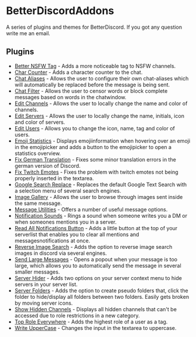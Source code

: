 # BetterDiscordAddons
A series of plugins and themes for BetterDiscord. If you got any question write me an email.

## Plugins
 - [Better NSFW Tag](https://github.com/mwittrien/BetterDiscordAddons/tree/master/Plugins/BetterNsfwTag) - Adds a more noticeable tag to NSFW channels.
 - [Char Counter](https://github.com/mwittrien/BetterDiscordAddons/tree/master/Plugins/CharCounter) - Adds a character counter to the chat.
 - [Chat Aliases](https://github.com/mwittrien/BetterDiscordAddons/tree/master/Plugins/ChatAliases) - Allows the user to configure their own chat-aliases which will automatically be replaced before the message is being sent.
 - [Chat Filter](https://github.com/mwittrien/BetterDiscordAddons/tree/master/Plugins/ChatFilter) - Allows the user to censor words or block complete messages based on words in the chatwindow.
 - [Edit Channels](https://github.com/mwittrien/BetterDiscordAddons/tree/master/Plugins/EditChannels) - Allows the user to locally change the name and color of channels.
 - [Edit Servers](https://github.com/mwittrien/BetterDiscordAddons/tree/master/Plugins/EditServers) - Allows the user to locally change the name, initials, icon and color of servers.
 - [Edit Users](https://github.com/mwittrien/BetterDiscordAddons/tree/master/Plugins/EditUsers) - Allows you to change the icon, name, tag and color of users.
 - [Emoji Statistics](https://github.com/mwittrien/BetterDiscordAddons/tree/master/Plugins/EmojiStatistics) - Displays emojiinformation when hovering over an emoji in the emojipicker and adds a button to the emojipicker to open a statistics overview.
 - [Fix German Translation](https://github.com/mwittrien/BetterDiscordAddons/tree/master/Plugins/FixGermanTranslation) - Fixes some minor translation errors in the german version of Discord.
 - [Fix Twitch Emotes](https://github.com/mwittrien/BetterDiscordAddons/tree/master/Plugins/FixTwitchEmotes) - Fixes the problem with twitch emotes not being properly inserted in the textarea.
 - [Google Search Replace](https://github.com/mwittrien/BetterDiscordAddons/tree/master/Plugins/GoogleSearchReplace) - Replaces the default Google Text Search with a selection menu of several search engines.
 - [Image Gallery](https://github.com/mwittrien/BetterDiscordAddons/tree/master/Plugins/ImageGallery) - Allows the user to browse through images sent inside the same message.
 - [Message Utilities](https://github.com/mwittrien/BetterDiscordAddons/tree/master/Plugins/MessageUtilities) - Offers a number of useful message options.
 - [Notification Sounds](https://github.com/mwittrien/BetterDiscordAddons/tree/master/Plugins/NotificationSounds) - Rings a sound when someone writes you a DM or when someones mentions you in a server.
 - [Read All Notifications Button](https://github.com/mwittrien/BetterDiscordAddons/blob/master/Plugins/ReadAllNotificationsButton) - Adds a little button at the top of your serverlist that enables you to clear all mentions and messagesnotifications at once.
 - [Reverse Image Search](https://github.com/mwittrien/BetterDiscordAddons/tree/master/Plugins/ReverseImageSearch) - Adds the option to reverse image search images in discord via several engines.
 - [Send Large Messages](https://github.com/mwittrien/BetterDiscordAddons/tree/master/Plugins/SendLargeMessages) - Opens a popout when your message is too large, which allows you to automatically send the message in several smaller messages.
 - [Server Hider](https://github.com/mwittrien/BetterDiscordAddons/tree/master/Plugins/ServerHider) - Adds two options on your server context menu to hide servers in your server list.
 - [Server Folders](https://github.com/mwittrien/BetterDiscordAddons/tree/master/Plugins/ServerFolders) - Adds the option to create pseudo folders that, click the folder to hide/display all folders between two folders. Easily gets broken by moving server icons.
 - [Show Hidden Channels](https://github.com/mwittrien/BetterDiscordAddons/tree/master/Plugins/ShowHiddenChannels) - Displays all hidden channels that can't be accessed due to role restrictions in a new category.
 - [Top Role Everywhere](https://github.com/mwittrien/BetterDiscordAddons/tree/master/Plugins/TopRoleEverywhere) - Adds the highest role of a user as a tag.
 - [Write UpperCase](https://github.com/mwittrien/BetterDiscordAddons/tree/master/Plugins/WriteUpperCase) - Changes the input in the textarea to uppercase.
